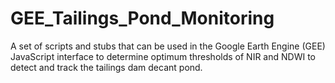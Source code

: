 # GEE_Tailings_Pond_Monitoring
A set of scripts and stubs that can be used in the Google Earth Engine (GEE) JavaScript interface to determine optimum thresholds of NIR and NDWI to detect and track the tailings dam decant pond.
